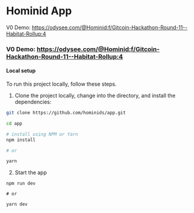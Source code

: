 # Hominid App

V0 Demo: https://odysee.com/@Hominid:f/Gitcoin-Hackathon-Round-11--Habitat-Rollup:4 


### V0 Demo: https://odysee.com/@Hominid:f/Gitcoin-Hackathon-Round-11--Habitat-Rollup:4 

#### Local setup

To run this project locally, follow these steps.

1. Clone the project locally, change into the directory, and install the dependencies:

```sh
git clone https://github.com/hominids/app.git

cd app

# install using NPM or Yarn
npm install

# or

yarn
```

2. Start the app

```
npm run dev

# or

yarn dev
```
